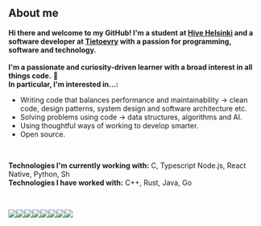 ## About me
**Hi there and welcome to my GitHub!
I'm a student at [Hive Helsinki](https://www.hive.fi/en/) and a software developer at [Tietoevry](https://www.tietoevry.com/fi/) with a passion for programming, software and technology.**
<br><br>
**I'm a passionate and curiosity-driven learner with a broad interest in all things code.** 🌱 <br>
**In particular, I'm interested in...:**
<br>

- Writing code that balances performance and maintainability → clean code, design patterns, system design and software architecture etc.
- Solving problems using code → data structures, algorithms and AI.
- Using thoughtful ways of working to develop smarter.
- Open source.
<br>

**Technologies I'm currently working with:** C, Typescript Node.js, React Native, Python, Sh
<br>
**Technologies I have worked with:** C++, Rust, Java, Go

<br>

<img src='https://img.shields.io/badge/-C/C++-blue?logo=c&style=for-the-badge'/><img src='https://img.shields.io/badge/-Rust-red?logo=rust&style=for-the-badge'/><img src='https://img.shields.io/badge/-Python-gold?logo=python&style=for-the-badge'/><img src='https://img.shields.io/badge/-Typescript-ghostwhite?logo=typescript&style=for-the-badge'/><img src='https://img.shields.io/badge/-Java-red?logo=java&style=for-the-badge'/><img src='https://img.shields.io/badge/-Git-whitesmoke?logo=git&style=for-the-badge'/><img src='https://img.shields.io/badge/-Vim/Neovim-mediumpurple?logo=vim&style=for-the-badge'/><img src='https://img.shields.io/badge/-Bash/Zsh-dimgray?logo=gnubash&style=for-the-badge'/>
